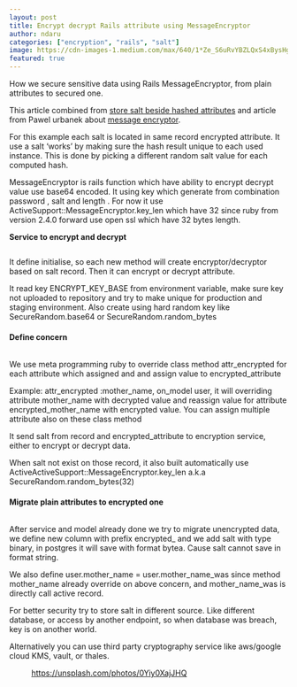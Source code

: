 ```yaml
---
layout: post
title: Encrypt decrypt Rails attribute using MessageEncryptor
author: ndaru
categories: ["encryption", "rails", "salt"]
image: https://cdn-images-1.medium.com/max/640/1*Ze_S6uRvYBZLQxS4xBysHg.jpeg
featured: true
---
```

<p>How we secure sensitive data using Rails MessageEncryptor, from plain attributes to secured one.</p><p>This article combined from <a href="https://security.stackexchange.com/questions/17421/how-to-store-salt">store salt beside hashed attributes</a> and article from Pawel urbanek about <a href="https://pawelurbanek.com/rails-secure-encrypt-decrypt">message encryptor</a>.</p><p>For this example each salt is located in same record encrypted attribute. It use a salt ‘works’ by making sure the hash result unique to each used instance. This is done by picking a different random salt value for each computed hash.</p><p>MessageEncryptor is rails function which have ability to encrypt decrypt value use base64 encoded. It using key which generate from combination password , salt and length . For now it use ActiveSupport::MessageEncryptor.key_len which have 32 since ruby from version 2.4.0 forward use open ssl which have 32 bytes length.</p><p><strong>Service to encrypt and decrypt</strong></p><iframe src="" width="0" height="0" frameborder="0" scrolling="no"><a href="https://medium.com/media/d6f122d5d193a27bbed5ad081b25b089/href">https://medium.com/media/d6f122d5d193a27bbed5ad081b25b089/href</a></iframe><p>It define initialise, so each new method will create encryptor/decryptor based on salt record. Then it can encrypt or decrypt attribute.</p><p>It read key ENCRYPT_KEY_BASE from environment variable, make sure key not uploaded to repository and try to make unique for production and staging environment. Also create using hard random key like SecureRandom.base64 or SecureRandom.random_bytes</p><h4>Define concern</h4><iframe src="" width="0" height="0" frameborder="0" scrolling="no"><a href="https://medium.com/media/43d81d7c0e8f31943d5127e8f9767ea8/href">https://medium.com/media/43d81d7c0e8f31943d5127e8f9767ea8/href</a></iframe><p>We use meta programming ruby to override class method attr_encrypted for each attribute which assigned and and assign value to encrypted_attribute</p><p>Example: attr_encrypted :mother_name, on_model user, it will overriding attribute mother_name with decrypted value and reassign value for attribute encrypted_mother_name with encrypted value. You can assign multiple attribute also on these class method</p><p>It send salt from record and encrypted_attribute to encryption service, either to encrypt or decrypt data.</p><p>When salt not exist on those record, it also built automatically use ActiveActiveSupport::MessageEncryptor.key_len a.k.a SecureRandom.random_bytes(32)</p><h4>Migrate plain attributes to encrypted one</h4><iframe src="" width="0" height="0" frameborder="0" scrolling="no"><a href="https://medium.com/media/cdb827fc2e5fa504290aeb18c37928c5/href">https://medium.com/media/cdb827fc2e5fa504290aeb18c37928c5/href</a></iframe><p>After service and model already done we try to migrate unencrypted data, we define new column with prefix encrypted_ and we add salt with type binary, in postgres it will save with format bytea. Cause salt cannot save in format string.</p><p>We also define user.mother_name = user.mother_name_was since method mother_name already override on above concern, and mother_name_was is directly call active record.</p><p>For better security try to store salt in different source. Like different database, or access by another endpoint, so when database was breach, key is on another world.</p><p>Alternatively you can use third party cryptography service like aws/google cloud KMS, vault, or thales.</p><figure><img alt="" src="https://cdn-images-1.medium.com/max/640/1*Ze_S6uRvYBZLQxS4xBysHg.jpeg" /><figcaption><a href="https://unsplash.com/photos/0Yiy0XajJHQ">https://unsplash.com/photos/0Yiy0XajJHQ</a></figcaption></figure><img src="https://medium.com/_/stat?event=post.clientViewed&referrerSource=full_rss&postId=85e10dfe90d7" width="1" height="1">